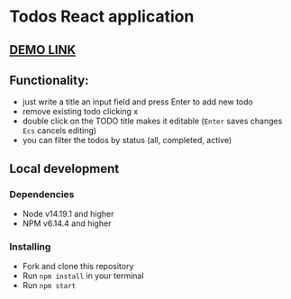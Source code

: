# Todos React application

## [DEMO LINK](https://romekivantsiv.github.io/React_todo_app/)

## Functionality:
* just write a title an input field and press Enter to add new todo
* remove existing todo clicking x
* double click on the TODO title makes it editable (`Enter` saves changes `Ecs` cancels editing)
* you can filter the todos by status (all, completed, active)

## Local development

### Dependencies
* Node v14.19.1 and higher
* NPM v6.14.4 and higher

### Installing
* Fork and clone this repository
* Run `npm install` in your terminal
* Run `npm start`
